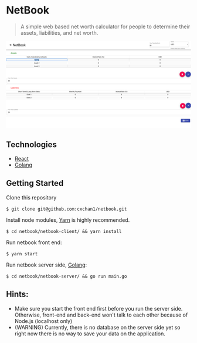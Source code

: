 # NetBook

> A simple web based net worth calculator for people to determine their assets, liabilities, and net worth.

<img alt="NetBook" src="./demo.png">

## Technologies
- [React](https://github.com/facebook/create-react-app#readme)
- [Golang](https://golang.org/)

## Getting Started
Clone this repository
```
$ git clone git@github.com:cxchan1/netbook.git
```
Install node modules, [Yarn](https://yarnpkg.com/en/) is highly recommended.
```
$ cd netbook/netbook-client/ && yarn install
```
Run netbook front end:
```
$ yarn start
```
Run netbook server side, [Golang](https://golang.org/doc/install):
```
$ cd netbook/netbook-server/ && go run main.go
```
## Hints:
- Make sure you start the front end first before you run the server side. Otherwise, front-end and back-end won't talk to each other because of Node.js (localhost only)
- (WARNING) Currently, there is no database on the server side yet so right now there is no way to save your data on the application.
